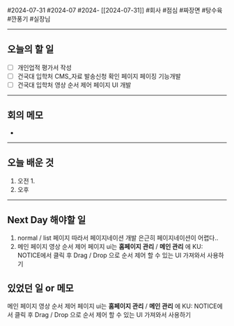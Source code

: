 #2024-07-31 #2024-07 #2024- [[2024-07-31]]
#회사 #점심 #짜장면 #탕수육 #깐풍기 #실장님 

---
## 오늘의 할 일
- [ ] 개인업적 평가서 작성
- [ ] 건국대 입학처 CMS_자료 발송신청 확인 페이지 페이징 기능개발
- [ ] 건국대 입학처 영상 순서 제어 페이지 UI 개발
---
## 회의 메모
- 
---
## 오늘 배운 것
1. 오전
    1. 
2. 오후

---
## Next Day 해야할 일
1.  normal / list 페이지 따라서 페이지네이션 개발 은근히 페이지네이션이 어렵다..
2. 메인 페이지 영상 순서 제어 페이지 ui는 **홈페이지 관리** / **메인 관리** 에 KU: NOTICE에서 클릭 후 Drag / Drop 으로 순서 제어 할 수 있는 UI 가져와서 사용하기

## 있었던 일 or 메모
메인 페이지 영상 순서 제어 페이지 ui는 **홈페이지 관리** / **메인 관리** 에 KU: NOTICE에서 클릭 후 Drag / Drop 으로 순서 제어 할 수 있는 UI 가져와서 사용하기